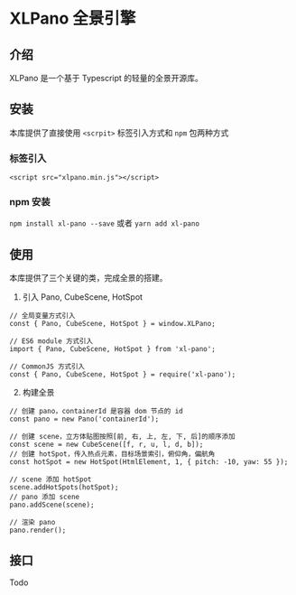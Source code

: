 # XLPano 全景引擎

## 介绍
XLPano 是一个基于 Typescript 的轻量的全景开源库。

## 安装
本库提供了直接使用 `<scrpit>` 标签引入方式和 `npm` 包两种方式
### 标签引入
`<script src="xlpano.min.js"></script>`
### npm 安装
`npm install xl-pano --save` 或者 `yarn add xl-pano`

## 使用
本库提供了三个关键的类，完成全景的搭建。
1. 引入 Pano, CubeScene, HotSpot
```
// 全局变量方式引入
const { Pano, CubeScene, HotSpot } = window.XLPano;

// ES6 module 方式引入
import { Pano, CubeScene, HotSpot } from 'xl-pano';

// CommonJS 方式引入
const { Pano, CubeScene, HotSpot } = require('xl-pano');
```
2. 构建全景
```
// 创建 pano，containerId 是容器 dom 节点的 id
const pano = new Pano('containerId');

// 创建 scene，立方体贴图按照[前, 右, 上, 左, 下, 后]的顺序添加
const scene = new CubeScene([f, r, u, l, d, b]);
// 创建 hotSpot，传入热点元素，目标场景索引，俯仰角，偏航角
const hotSpot = new HotSpot(HtmlElement, 1, { pitch: -10, yaw: 55 });

// scene 添加 hotSpot
scene.addHotSpots(hotSpot);
// pano 添加 scene
pano.addScene(scene);

// 渲染 pano
pano.render();
```

## 接口
Todo
